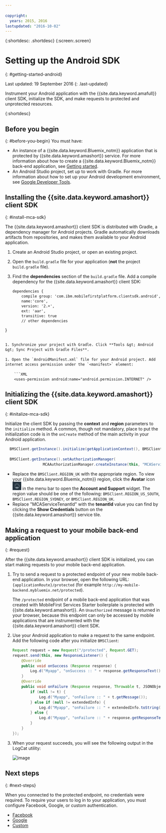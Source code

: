 ```yaml
---

copyright:
  years: 2015, 2016
lastupdated: "2016-10-02"
---
```

{:shortdesc: .shortdesc}
{:screen:.screen}


# Setting up the Android SDK
{: #getting-started-android}

Last updated: 19 September 2016
{: .last-updated}


Instrument your Android application with the {{site.data.keyword.amafull}} client SDK, initialize the SDK, and make requests to protected and unprotected resources.

{:shortdesc}

## Before you begin
{: #before-you-begin}
You must have:
* An instance of a  {{site.data.keyword.Bluemix_notm}} application that is protected by {{site.data.keyword.amashort}} service. For more information about how to create a {{site.data.keyword.Bluemix_notm}} back-end application, see [Getting started](index.html).
* An Android Studio project, set up to work with Gradle. For more information about how to set up your Android development environment, see [Google Developer Tools](http://developer.android.com/sdk/index.html).

## Installing the {{site.data.keyword.amashort}} client SDK
{: #install-mca-sdk}

The {{site.data.keyword.amashort}} client SDK is distributed with Gradle, a dependency manager for Android projects. Gradle automatically downloads artifacts from repositories, and makes them available to your Android application.

1. Create an Android Studio project, or open an existing project.

1. Open the `build.gradle` file for your application (**not** the project `build.gradle` file).

1. Find the **dependencies** section of the `build.gradle` file.  Add a compile dependency for the {{site.data.keyword.amashort}} client SDK:

	```Gradle
	dependencies {
		compile group: 'com.ibm.mobilefirstplatform.clientsdk.android',    
        name:'core',
        version: '2.+',
        ext: 'aar',
        transitive: true
    	// other dependencies  
}
```

1. Synchronize your project with Gradle. Click **Tools &gt; Android &gt; Sync Project with Gradle Files**.

1. Open the `AndroidManifest.xml` file for your Android project. Add internet access permission under the `<manifest>` element:

	```XML
	<uses-permission android:name="android.permission.INTERNET" />
```

## Initializing the {{site.data.keyword.amashort}} client SDK
{: #initalize-mca-sdk}

Initialize the client SDK  by passing the **context** and **region** parameters to the `initialize` method. A common, though not mandatory, place to put the initialization code is in the `onCreate` method of the main activity in your Android application.

```Java
  BMSClient.getInstance().initialize(getApplicationContext(), BMSClient.REGION_UK);
					
  BMSClient.getInstance().setAuthorizationManager(
                 MCAAuthorizationManager.createInstance(this, "MCAServiceTenantId"));

```

   * Replace the `BMSClient.REGION_UK` with the appropriate region.  To view your {{site.data.keyword.Bluemix_notm}} region, click the **Avatar** icon ![Avatar icon](images/face.jpg "Avatar icon")  in the menu bar to open the **Account and Support** widget. The region value should be one of the following: `BMSClient.REGION_US_SOUTH`,  `BMSClient.REGION_SYDNEY`, or `BMSClient.REGION_UK`.
   * Replace "MCAServiceTenantId" with the **tenantId** value you can find by clicking the **Show Credentials** button on the  {{site.data.keyword.amashort}} service tile.

## Making a request to your mobile back-end application
{: #request}

After the {{site.data.keyword.amashort}} client SDK is initialized, you can start making requests to your mobile back-end application.

1. Try to send a request to a protected endpoint of your new mobile back-end application. In your browser, open the following URL: `{applicationRoute}/protected` (for example `http://my-mobile-backend.mybluemix.net/protected`).
	
	The `/protected` endpoint of a mobile back-end application that was created with MobileFirst Services Starter boilerplate is protected with {{site.data.keyword.amashort}}. An `Unauthorized` message is returned in your browser, because this endpoint can only be accessed by mobile applications that are instrumented with the {{site.data.keyword.amashort}} client SDK.

1. Use your Android application to make a request to the same endpoint. Add the following code after you initialize `BMSClient`:

	```Java
	Request request = new Request("/protected", Request.GET);
	request.send(this, new ResponseListener() {
		@Override
		public void onSuccess (Response response) {
			Log.d("Myapp", "onSuccess :: " + response.getResponseText());
		}
		@Override
		public void onFailure (Response response, Throwable t, JSONObject extendedInfo) {
			if (null != t) {
				Log.d("Myapp", "onFailure :: " + t.getMessage());
			} else if (null != extendedInfo) {
				Log.d("Myapp", "onFailure :: " + extendedInfo.toString());
			} else {
				Log.d("Myapp", "onFailure :: " + response.getResponseText());
			}
		}
	});
	```

1. When your request succeeds, you will see the following output in the LogCat utility:

	![image](images/getting-started-android-success.png)

## Next steps
{: #next-steps}

When you connected to the protected endpoint, no credentials were required. To require your users to log in to your application, you must configure Facebook, Google, or custom authentication.
* [Facebook](facebook-auth-android.html)
* [Google](google-auth-android.html)
* [Custom](custom-auth-android.html)
